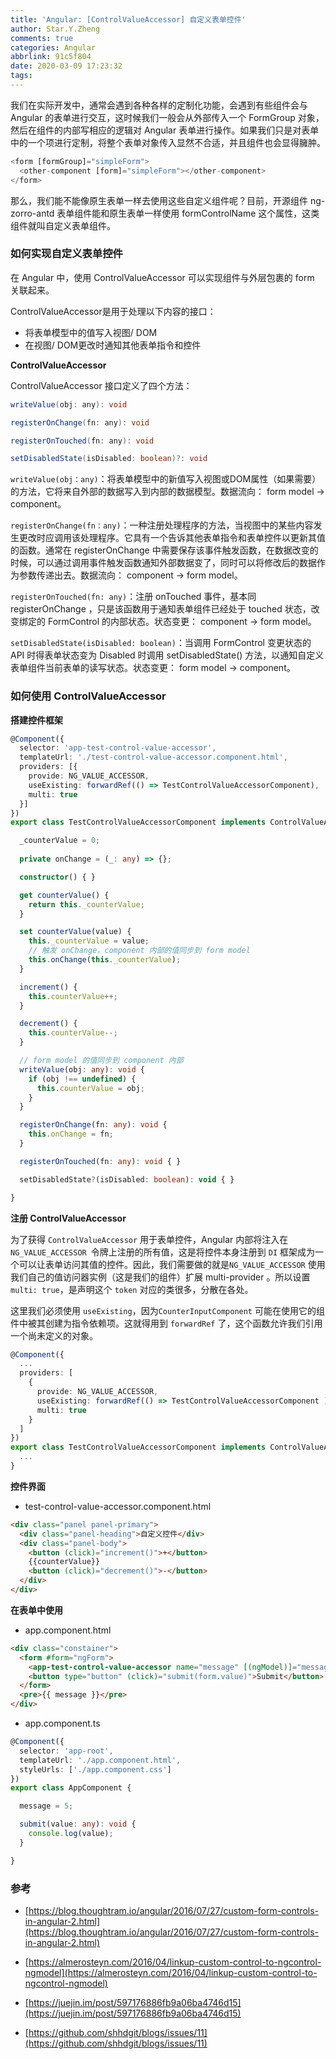 ```yaml
---
title: 'Angular: [ControlValueAccessor] 自定义表单控件'
author: Star.Y.Zheng
comments: true
categories: Angular
abbrlink: 91c5f804
date: 2020-03-09 17:23:32
tags:
---
```


我们在实际开发中，通常会遇到各种各样的定制化功能，会遇到有些组件会与 Angular 的表单进行交互，这时候我们一般会从外部传入一个 FormGroup 对象，然后在组件的内部写相应的逻辑对 Angular 表单进行操作。如果我们只是对表单中的一个项进行定制，将整个表单对象传入显然不合适，并且组件也会显得臃肿。

<!-- more -->

```ts
<form [formGroup]="simpleForm">                                
  <other-component [form]="simpleForm"></other-component>        
</form>
```
那么，我们能不能像原生表单一样去使用这些自定义组件呢？目前，开源组件 ng-zorro-antd 表单组件能和原生表单一样使用 formControlName 这个属性，这类组件就叫自定义表单组件。

### 如何实现自定义表单控件

在 Angular 中，使用 ControlValueAccessor 可以实现组件与外层包裹的 form 关联起来。

ControlValueAccessor是用于处理以下内容的接口：
- 将表单模型中的值写入视图/ DOM
- 在视图/ DOM更改时通知其他表单指令和控件

**ControlValueAccessor**

ControlValueAccessor 接口定义了四个方法：

```java
writeValue(obj: any): void

registerOnChange(fn: any): void

registerOnTouched(fn: any): void

setDisabledState(isDisabled: boolean)?: void
```
`writeValue(obj：any)`：将表单模型中的新值写入视图或DOM属性（如果需要）的方法，它将来自外部的数据写入到内部的数据模型。数据流向： form model -> component。

`registerOnChange(fn：any)`：一种注册处理程序的方法，当视图中的某些内容发生更改时应调用该处理程序。它具有一个告诉其他表单指令和表单控件以更新其值的函数。通常在 registerOnChange 中需要保存该事件触发函数，在数据改变的时候，可以通过调用事件触发函数通知外部数据变了，同时可以将修改后的数据作为参数传递出去。数据流向： component -> form model。

`registerOnTouched(fn: any)`：注册 onTouched 事件，基本同 registerOnChange ，只是该函数用于通知表单组件已经处于 touched 状态，改变绑定的 FormControl 的内部状态。状态变更： component -> form model。

`setDisabledState(isDisabled: boolean)`：当调用 FormControl 变更状态的 API 时得表单状态变为 Disabled 时调用 setDisabledState() 方法，以通知自定义表单组件当前表单的读写状态。状态变更： form model -> component。

### 如何使用 ControlValueAccessor

**搭建控件框架**  

```ts
@Component({
  selector: 'app-test-control-value-accessor',
  templateUrl: './test-control-value-accessor.component.html',
  providers: [{
    provide: NG_VALUE_ACCESSOR,
    useExisting: forwardRef(() => TestControlValueAccessorComponent),
    multi: true
  }]
})
export class TestControlValueAccessorComponent implements ControlValueAccessor {

  _counterValue = 0;
 
  private onChange = (_: any) => {};

  constructor() { }

  get counterValue() {
    return this._counterValue;
  }

  set counterValue(value) {
    this._counterValue = value;
    // 触发 onChange，component 内部的值同步到 form model
    this.onChange(this._counterValue);
  }

  increment() {
    this.counterValue++;
  }

  decrement() {
    this.counterValue--;
  }

  // form model 的值同步到 component 内部
  writeValue(obj: any): void {
    if (obj !== undefined) {
      this.counterValue = obj;
    }
  }

  registerOnChange(fn: any): void {
    this.onChange = fn;
  }

  registerOnTouched(fn: any): void { }

  setDisabledState?(isDisabled: boolean): void { }

}
```
**注册 ControlValueAccessor**

为了获得 `ControlValueAccessor` 用于表单控件，Angular 内部将注入在`NG_VALUE_ACCESSOR `令牌上注册的所有值，这是将控件本身注册到 `DI` 框架成为一个可以让表单访问其值的控件。因此，我们需要做的就是`NG_VALUE_ACCESSOR` 使用我们自己的值访问器实例（这是我们的组件）扩展 multi-provider 。所以设置 `multi: true`，是声明这个 `token` 对应的类很多，分散在各处。

这里我们必须使用 `useExisting`，因为`CounterInputComponent` 可能在使用它的组件中被其创建为指令依赖项。这就得用到 `forwardRef` 了，这个函数允许我们引用一个尚未定义的对象。

```ts
@Component({
  ...
  providers: [
    { 
      provide: NG_VALUE_ACCESSOR,
      useExisting: forwardRef(() => TestControlValueAccessorComponent ),
      multi: true
    }
  ]
})
export class TestControlValueAccessorComponent implements ControlValueAccessor {
  ...
}
```

**控件界面**

- test-control-value-accessor.component.html

```html
<div class="panel panel-primary">
  <div class="panel-heading">自定义控件</div>
  <div class="panel-body">
    <button (click)="increment()">+</button>
    {{counterValue}}
    <button (click)="decrement()">-</button>
  </div>
</div>
```
**在表单中使用**   

- app.component.html

```html
<div class="constainer">
  <form #form="ngForm">
    <app-test-control-value-accessor name="message" [(ngModel)]="message"></app-test-control-value-accessor>
    <button type="button" (click)="submit(form.value)">Submit</button>
  </form>
  <pre>{{ message }}</pre>
</div>
```
- app.component.ts

```ts
@Component({
  selector: 'app-root',
  templateUrl: './app.component.html',
  styleUrls: ['./app.component.css']
})
export class AppComponent {

  message = 5;

  submit(value: any): void {
    console.log(value);
  }

}
```

### 参考
- [https://blog.thoughtram.io/angular/2016/07/27/custom-form-controls-in-angular-2.html](https://blog.thoughtram.io/angular/2016/07/27/custom-form-controls-in-angular-2.html)

- [https://almerosteyn.com/2016/04/linkup-custom-control-to-ngcontrol-ngmodel](https://almerosteyn.com/2016/04/linkup-custom-control-to-ngcontrol-ngmodel)  

- [https://juejin.im/post/597176886fb9a06ba4746d15](https://juejin.im/post/597176886fb9a06ba4746d15)

- [https://github.com/shhdgit/blogs/issues/11](https://github.com/shhdgit/blogs/issues/11)

